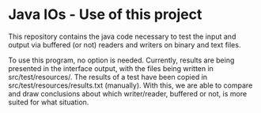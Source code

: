 # Java IOs - Use of this project

This repository contains the java code necessary to test the input and output via buffered (or not) readers and writers on binary and text files.

To use this program, no option is needed. Currently, results are being presented in the interface output, with the files being written in src/test/resources/. The results of a test have been copied in src/test/resources/results.txt (manually). With this, we are able to compare and draw conclusions about which writer/reader, buffered or not, is more suited for what situation.
